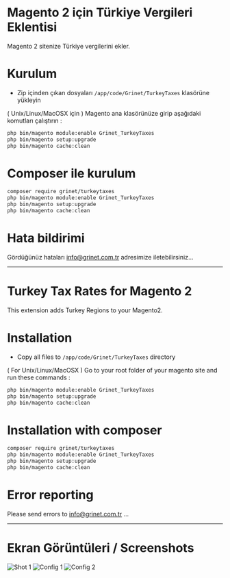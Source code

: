 # Magento 2 için Türkiye Vergileri Eklentisi

Magento 2 sitenize Türkiye vergilerini ekler.

# Kurulum
 - Zip içinden çıkan dosyaları `/app/code/Grinet/TurkeyTaxes` klasörüne yükleyin

( Unix/Linux/MacOSX için ) 
Magento ana klasörünüze girip aşağıdaki komutları çalıştırın :
```bash
php bin/magento module:enable Grinet_TurkeyTaxes
php bin/magento setup:upgrade
php bin/magento cache:clean
```

# Composer ile kurulum
```bash
composer require grinet/turkeytaxes
php bin/magento module:enable Grinet_TurkeyTaxes
php bin/magento setup:upgrade
php bin/magento cache:clean
```

# Hata bildirimi

Gördüğünüz hataları info@grinet.com.tr adresimize iletebilirsiniz...

-----------------------------------------------------------------

# Turkey Tax Rates for Magento 2

This extension adds Turkey Regions to your Magento2.

# Installation
 - Copy all files to `/app/code/Grinet/TurkeyTaxes` directory

( For Unix/Linux/MacOSX ) 
Go to your root folder of your magento site and run these commands :
```bash
php bin/magento module:enable Grinet_TurkeyTaxes
php bin/magento setup:upgrade
php bin/magento cache:clean
```

# Installation with composer
```bash
composer require grinet/turkeytaxes
php bin/magento module:enable Grinet_TurkeyTaxes
php bin/magento setup:upgrade
php bin/magento cache:clean
```

# Error reporting

Please send errors to info@grinet.com.tr ...

------------------------------------------------------------------
# Ekran Görüntüleri / Screenshots

![Shot 1]([https://grinet.com.tr/images/magento2_taxes/shot_prod.png](https://grinet.com.tr/images/magento2_taxes/shot_prod.png))
![Config 1]([https://grinet.com.tr/images/magento2_taxes/shot_conf1.png](https://grinet.com.tr/images/magento2_taxes/shot_conf1.png))
![Config 2]([https://grinet.com.tr/images/magento2_taxes/shot_conf2.png](https://grinet.com.tr/images/magento2_taxes/shot_conf2.png))
